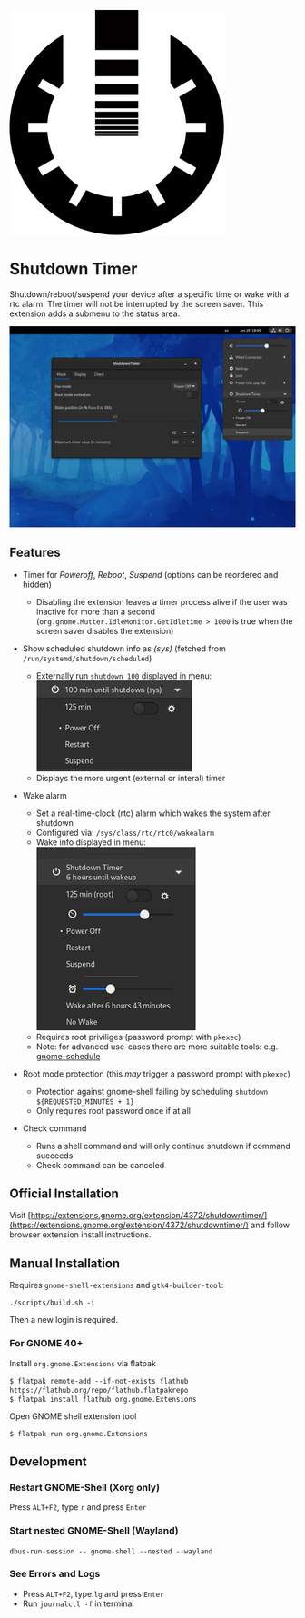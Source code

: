 ![icon](bin/icon.svg) 
# Shutdown Timer

Shutdown/reboot/suspend your device after a specific time or wake with a rtc alarm. The timer will not be interrupted by the screen saver. This extension adds a submenu to the status area.

![Screenshot](screenshot.png)

## Features
- Timer for *Poweroff*, *Reboot*, *Suspend* (options can be reordered and hidden)
  - Disabling the extension leaves a timer process alive if the user was inactive for more than a second (`org.gnome.Mutter.IdleMonitor.GetIdletime > 1000` is true when the screen saver disables the extension)
- Show scheduled shutdown info as *(sys)* (fetched from `/run/systemd/shutdown/scheduled`)
  - Externally run `shutdown 100` displayed in menu: ![externalScheduleMenu](externalScheduleFeature.png)
  - Displays the more urgent (external or interal) timer 

- Wake alarm
  - Set a real-time-clock (rtc) alarm which wakes the system after shutdown
  - Configured via: `/sys/class/rtc/rtc0/wakealarm`
  - Wake info displayed in menu: ![wakeInfoMenu](wakeInfoFeature.png)
  - Requires root priviliges (password prompt with `pkexec`)
  - Note: for advanced use-cases there are more suitable tools: e.g. [gnome-schedule](https://gitlab.gnome.org/GNOME/gnome-schedule)

- Root mode protection (this *may* trigger a password prompt with `pkexec`)
  - Protection against gnome-shell failing by scheduling `shutdown ${REQUESTED_MINUTES + 1}`
  - Only requires root password once if at all

- Check command
  - Runs a shell command and will only continue shutdown if command succeeds
  - Check command can be canceled

## Official Installation

Visit [https://extensions.gnome.org/extension/4372/shutdowntimer/](https://extensions.gnome.org/extension/4372/shutdowntimer/) and follow browser extension install instructions.


## Manual Installation

Requires `gnome-shell-extensions` and `gtk4-builder-tool`:
```(shell)
./scripts/build.sh -i
```
Then a new login is required.

### For GNOME 40+
Install `org.gnome.Extensions` via flatpak
```
$ flatpak remote-add --if-not-exists flathub https://flathub.org/repo/flathub.flatpakrepo
$ flatpak install flathub org.gnome.Extensions
```

Open GNOME shell extension tool
```
$ flatpak run org.gnome.Extensions
```

## Development

### Restart GNOME-Shell (Xorg only)
Press `ALT+F2`, type `r` and press `Enter`

### Start nested GNOME-Shell (Wayland)
`dbus-run-session -- gnome-shell --nested --wayland`

### See Errors and Logs
* Press `ALT+F2`, type `lg` and press `Enter`
* Run `journalctl -f` in terminal

